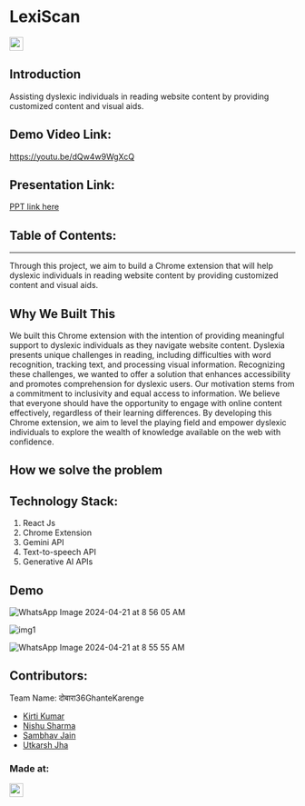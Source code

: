 # LexiScan
<p align="center">
</p>

<a href="https://hack36.com"> <img src="https://i.postimg.cc/FFwvfkGk/built-at-hack36.png" height=24px> </a>


## Introduction
Assisting dyslexic individuals in reading website content by providing customized content and visual aids.

## Demo Video Link:
  <a href="https://youtu.be/dQw4w9WgXcQ">https://youtu.be/dQw4w9WgXcQ</a>
  
## Presentation Link:
  <a href="https://www.canva.com/design/DAGC_0kke4A/7SjLXSeyoWhWfOkqxHtoGw/edit?utm_content=DAGC_0kke4A&utm_campaign=designshare&utm_medium=link2&utm_source=sharebutton"> PPT link here </a>
  
  
## Table of Contents:

---

Through this project, we aim to build a Chrome extension that will help dyslexic individuals in reading website content by providing customized content and visual aids.


## Why We Built This
We built this Chrome extension with the intention of providing meaningful support to dyslexic individuals as they navigate website content. Dyslexia presents unique challenges in reading, including difficulties with word recognition, tracking text, and processing visual information. Recognizing these challenges, we wanted to offer a solution that enhances accessibility and promotes comprehension for dyslexic users.
Our motivation stems from a commitment to inclusivity and equal access to information. We believe that everyone should have the opportunity to engage with online content effectively, regardless of their learning differences. By developing this Chrome extension, we aim to level the playing field and empower dyslexic individuals to explore the wealth of knowledge available on the web with confidence.


## How we solve the problem





## Technology Stack:
  1) React Js
  2) Chrome Extension
  3) Gemini API
  4) Text-to-speech API
  5) Generative AI APIs



## Demo
![WhatsApp Image 2024-04-21 at 8 56 05 AM](https://github.com/NishuSharma18/LexiScan/assets/93839989/1596934d-effc-431a-9cc6-458ffe38c71f)

![img1](https://github.com/NishuSharma18/LexiScan/assets/93839989/4ba7521b-bb4c-4868-80f2-444cf2f444fa)

![WhatsApp Image 2024-04-21 at 8 55 55 AM](https://github.com/NishuSharma18/LexiScan/assets/93839989/9f523d02-013a-4f6f-a320-a6d9a411ea7a)

## Contributors:

Team Name: दोबारा36GhanteKarenge

* [Kirti Kumar](https://github.com/KIRTIKUMARKK21)
* [Nishu Sharma](https://github.com/NishuSharma18)
* [Sambhav Jain](https://github.com/samjain233)
* [Utkarsh Jha](https://github.com/utkarsh1236)


### Made at:
<a href="https://hack36.com"> <img src="https://i.postimg.cc/FFwvfkGk/built-at-hack36.png" height=24px> </a>
